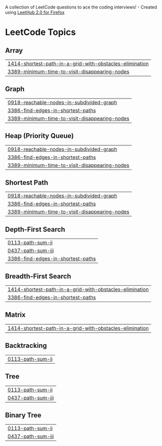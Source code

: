 A collection of LeetCode questions to ace the coding interviews! - Created using [LeetHub 2.0 for Firefox](https://github.com/maitreya2954/LeetHub-2.0-Firefox)
<!---LeetCode Topics Start-->
# LeetCode Topics
## Array
|  |
| ------- |
| [1414-shortest-path-in-a-grid-with-obstacles-elimination](https://github.com/RealMati/A2SV-Progress-Sheet/tree/master/1414-shortest-path-in-a-grid-with-obstacles-elimination) |
| [3389-minimum-time-to-visit-disappearing-nodes](https://github.com/RealMati/A2SV-Progress-Sheet/tree/master/3389-minimum-time-to-visit-disappearing-nodes) |
## Graph
|  |
| ------- |
| [0918-reachable-nodes-in-subdivided-graph](https://github.com/RealMati/A2SV-Progress-Sheet/tree/master/0918-reachable-nodes-in-subdivided-graph) |
| [3386-find-edges-in-shortest-paths](https://github.com/RealMati/A2SV-Progress-Sheet/tree/master/3386-find-edges-in-shortest-paths) |
| [3389-minimum-time-to-visit-disappearing-nodes](https://github.com/RealMati/A2SV-Progress-Sheet/tree/master/3389-minimum-time-to-visit-disappearing-nodes) |
## Heap (Priority Queue)
|  |
| ------- |
| [0918-reachable-nodes-in-subdivided-graph](https://github.com/RealMati/A2SV-Progress-Sheet/tree/master/0918-reachable-nodes-in-subdivided-graph) |
| [3386-find-edges-in-shortest-paths](https://github.com/RealMati/A2SV-Progress-Sheet/tree/master/3386-find-edges-in-shortest-paths) |
| [3389-minimum-time-to-visit-disappearing-nodes](https://github.com/RealMati/A2SV-Progress-Sheet/tree/master/3389-minimum-time-to-visit-disappearing-nodes) |
## Shortest Path
|  |
| ------- |
| [0918-reachable-nodes-in-subdivided-graph](https://github.com/RealMati/A2SV-Progress-Sheet/tree/master/0918-reachable-nodes-in-subdivided-graph) |
| [3386-find-edges-in-shortest-paths](https://github.com/RealMati/A2SV-Progress-Sheet/tree/master/3386-find-edges-in-shortest-paths) |
| [3389-minimum-time-to-visit-disappearing-nodes](https://github.com/RealMati/A2SV-Progress-Sheet/tree/master/3389-minimum-time-to-visit-disappearing-nodes) |
## Depth-First Search
|  |
| ------- |
| [0113-path-sum-ii](https://github.com/RealMati/A2SV-Progress-Sheet/tree/master/0113-path-sum-ii) |
| [0437-path-sum-iii](https://github.com/RealMati/A2SV-Progress-Sheet/tree/master/0437-path-sum-iii) |
| [3386-find-edges-in-shortest-paths](https://github.com/RealMati/A2SV-Progress-Sheet/tree/master/3386-find-edges-in-shortest-paths) |
## Breadth-First Search
|  |
| ------- |
| [1414-shortest-path-in-a-grid-with-obstacles-elimination](https://github.com/RealMati/A2SV-Progress-Sheet/tree/master/1414-shortest-path-in-a-grid-with-obstacles-elimination) |
| [3386-find-edges-in-shortest-paths](https://github.com/RealMati/A2SV-Progress-Sheet/tree/master/3386-find-edges-in-shortest-paths) |
## Matrix
|  |
| ------- |
| [1414-shortest-path-in-a-grid-with-obstacles-elimination](https://github.com/RealMati/A2SV-Progress-Sheet/tree/master/1414-shortest-path-in-a-grid-with-obstacles-elimination) |
## Backtracking
|  |
| ------- |
| [0113-path-sum-ii](https://github.com/RealMati/A2SV-Progress-Sheet/tree/master/0113-path-sum-ii) |
## Tree
|  |
| ------- |
| [0113-path-sum-ii](https://github.com/RealMati/A2SV-Progress-Sheet/tree/master/0113-path-sum-ii) |
| [0437-path-sum-iii](https://github.com/RealMati/A2SV-Progress-Sheet/tree/master/0437-path-sum-iii) |
## Binary Tree
|  |
| ------- |
| [0113-path-sum-ii](https://github.com/RealMati/A2SV-Progress-Sheet/tree/master/0113-path-sum-ii) |
| [0437-path-sum-iii](https://github.com/RealMati/A2SV-Progress-Sheet/tree/master/0437-path-sum-iii) |
<!---LeetCode Topics End-->